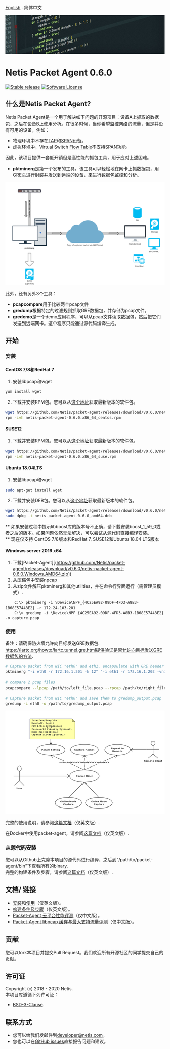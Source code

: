 
[English](README.md)  ∙  简体中文

![packet agent's title](./img/title.jpg)
# Netis Packet Agent 0.6.0

[![Stable release](https://img.shields.io/badge/version-0.5.0-green.svg)](https://github.com/Netis/packet-agent/releases/tag/0.5.0)
[![Software License](https://img.shields.io/badge/license-BSD3-green.svg)](./LICENSE.md)



## 什么是Netis Packet Agent?
Netis Packet Agent是一个用于解决如下问题的开源项目：设备A上抓取的数据包，之后在设备B上使用分析。在很多时候，当你希望监控网络的流量，但是并没有可用的设备，例如：
- 物理环境中不存在[TAP](https://en.wikipedia.org/wiki/Network_tap)和[SPAN](http://docwiki.cisco.com/wiki/Internetworking_Terms:_Switched_Port_Analyzer_(SPAN))设备。
- 虚拟环境中，Virtual Switch [Flow Table](https://wiki.openstack.org/wiki/Ovs-flow-logic)不支持SPAN功能。

因此，该项目提供一套低开销但是高性能的抓包工具，用于应对上述困难。
- **pktminerg**是第一个发布的工具。该工具可以轻松地在网卡上抓数据包，用GRE头进行封装并发送到远端的设备，来进行数据包监控和分析。

![packet agent's pktminerg capture traffic flow via GRE/Cloud](./img/pktminerg.png)

此外，还有另外3个工具：
- **pcapcompare**用于比较两个pcap文件
- **gredump**根据特定的过滤规则抓取GRE数据包，并存储为pcap文件。
- **gredemo**是一个demo应用程序，可以从pcap文件读取数据包，然后把它们发送到远端网卡。这个程序只能通过源代码编译生成。

## 开始
### 安装

#### CentOS 7/8和RedHat 7
1. 安装libpcap和wget
```bash
yum install wget 
```

2. 下载并安装RPM包。您可以从[这个地址](https://github.com/Netis/packet-agent/releases)获取最新版本的软件包。
```bash
wget https://github.com/Netis/packet-agent/releases/download/v0.6.0/netis-packet-agent-0.6.0.x86_64_centos.rpm
rpm -ivh netis-packet-agent-0.6.0.x86_64_centos.rpm
```
#### SUSE12
1. 下载并安装RPM包。您可以从[这个地址](https://github.com/Netis/packet-agent/releases)获取最新版本的软件包。
```bash
wget https://github.com/Netis/packet-agent/releases/download/v0.6.0/netis-packet-agent-0.6.0.x86_64_suse.rpm
rpm -ivh netis-packet-agent-0.6.0.x86_64_suse.rpm
```

#### Ubuntu 18.04LTS
1. 安装libpcap和wget
```bash
sudo apt-get install wget
```

2. 下载并安装DEB包。您可以从[这个地址](https://github.com/Netis/packet-agent/releases)获取最新版本的软件包。
```bash
wget https://github.com/Netis/packet-agent/releases/download/v0.6.0/netis-packet-agent-0.6.0_amd64.deb
sudo dpkg -i netis-packet-agent-0.6.0_amd64.deb
```

** 如果安装过程中提示libboost库的版本号不正确，请下载安装boost_1_59_0或者之后的版本。如果问题依然无法解决，可以尝试从源代码直接编译安装。<br/>
** 现在仅支持 CentOS 7/8版本和RedHat 7, SUSE12和Ubuntu 18.04 LTS版本

#### Windows server 2019 x64
1. 下载[Packet-Agent][([https://github.com/Netis/packet-agent/releases/download/v0.6.0/netis-packet-agent-0.6.0.Windows.AMD64.zip])](https://github.com/Netis/packet-agent/releases/download/v0.6.0/netis-packet-agent-0.6.0.Windows.AMD64.zip)
2. 从压缩包中安装npcap
3. 从zip文件解压pktminerg和其他utilities，并在命令行界面运行（需管理员模式）.

  
```
    C:\> pktminerg -i \Device\NPF_{4C25EA92-09DF-4FD3-A8B3-1B68E57443E2} -r 172.24.103.201 
    C:\> gredump -i \Device\NPF_{4C25EA92-09DF-4FD3-A8B3-1B68E57443E2} -o capture.pcap
```


### 使用 
备注：请确保防火墙允许向目标发送GRE数据包.
https://lartc.org/howto/lartc.tunnel.gre.html提供验证是否允许向目标发送GRE数据包的方法.
```bash
# Capture packet from NIC "eth0" and eth1, encapsulate with GRE header and send to 172.16.1.201, and encapsulate with VNI1 header and send to 172.16.1.202
pktminerg "-i eth0 -r 172.16.1.201 -k 12" "-i eth1 -r 172.16.1.202 -vni1 12"

# compare 2 pcap files
pcapcompare --lpcap /path/to/left_file.pcap --rpcap /path/to/right_file.pcap

# Capture packet from NIC "eth0" and save them to gredump_output.pcap
gredump -i eth0 -o /path/to/gredump_output.pcap
```
![packet agent's pktminerg : network capture use case](./img/use_case.png)

完整的使用说明，请参阅[这篇文档](./USAGE.md)（仅英文版）.

在Docker中使用packet-agent，请参阅[这篇文档](./DOCKER.md)（仅英文版）.

### 从源代码安装
您可以从Github上克隆本项目的源代码进行编译，之后到"/path/to/packet-agent/bin"下查看所有的binary.<br/>
完整的构建条件及步骤，请参阅[这篇文档](./BUILD.md)（仅英文版）.

## 文档/ 链接
* [安装](./INSTALL.md)和[使用](./USAGE.md)（仅英文版）。
* [构建条件及步骤](./BUILD.md)（仅英文版）。
* [Packet-Agent 云平台性能评测](./docs/Packet-Agent性能评测.md)（仅中文版）。
* [Packet-Agent libpcap 缓存与最大支持流量评测](./docs/Packet-Agent-libpcap缓存与最大支持流量评测.md)（仅中文版）。

## 贡献
您可以fork本项目并提交Pull Request。我们欢迎所有开源社区的同学提交自己的贡献。

## 许可证
Copyright (c) 2018 - 2020 Netis.<br/>
本项目库遵循下列许可证：
- [BSD-3-Clause](./LICENSE.md).

## 联系方式
* 您可以给我们发邮件到[developer@netis.com](mailto:developer@netis.com)。
* 您也可以在[GitHub issues](https://github.com/Netis/packet-agent/issues)直接报告问题和建议。




<br/>
